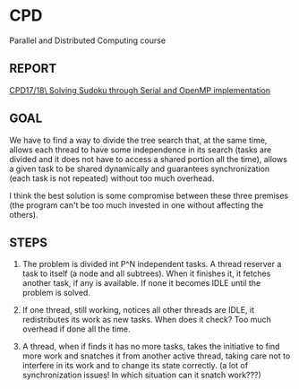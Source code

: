 # CPD

Parallel and Distributed Computing course

## REPORT

[CPD17/18\\ Solving Sudoku through Serial and OpenMP implementation](https://www.sharelatex.com/6778116471jnthgqydgnhm)

## GOAL

We have to find a way to divide the tree search that, at the
same time, allows each thread to have some independence in its search (tasks are
divided and it does not have to access a shared portion all the time), allows
a given task to be shared dynamically and guarantees synchronization
(each task is not repeated) without too much overhead.

I think the best solution is some compromise between these three premises
(the program can't be too much invested in one without affecting the
others).

## STEPS

1.  The problem is divided int P^N independent tasks. A thread reserver a task to
    itself (a node and all subtrees). When it finishes it, it fetches another task,
    if any is available. If none it becomes IDLE until the problem is solved.

2.  If one thread, still working, notices all other threads are IDLE, it
    redistributes its work as new tasks. When does it check? Too much overhead if
    done all the time.

3.  A thread, when if finds it has no more tasks, takes the initiative to find
    more work and snatches it from another active thread, taking care not to
    interfere in its work and to change its state correctly. (a lot of
    synchronization issues! In which situation can it snatch work???)
